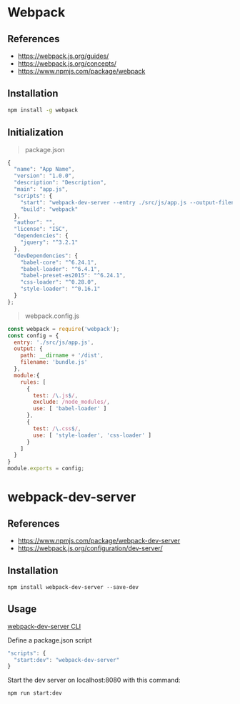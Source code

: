 # Webpack
## References
* https://webpack.js.org/guides/
* https://webpack.js.org/concepts/
* https://www.npmjs.com/package/webpack
## Installation
```bash
npm install -g webpack
```
## Initialization
> package.json
```js
{
  "name": "App Name",
  "version": "1.0.0",
  "description": "Description",
  "main": "app.js",
  "scripts": {
    "start": "webpack-dev-server --entry ./src/js/app.js --output-filename ./dist/bundle.js",
    "build": "webpack"
  },
  "author": "",
  "license": "ISC",
  "dependencies": {
    "jquery": "^3.2.1"
  },
  "devDependencies": {
    "babel-core": "^6.24.1",
    "babel-loader": "^6.4.1",
    "babel-preset-es2015": "^6.24.1",
    "css-loader": "^0.28.0",
    "style-loader": "^0.16.1"
  }
};
```

> webpack.config.js
```js
const webpack = require('webpack');
const config = {
  entry: './src/js/app.js',
  output: {
    path: __dirname + '/dist',
    filename: 'bundle.js'
  },
  module:{
    rules: [
      {
        test: /\.js$/,
        exclude: /node_modules/,
        use: [ 'babel-loader' ]
      },
      {
        test: /\.css$/,
        use: [ 'style-loader', 'css-loader' ]
      }
    ]
  }
}
module.exports = config;
```
# webpack-dev-server
## References
* https://www.npmjs.com/package/webpack-dev-server
* https://webpack.js.org/configuration/dev-server/

## Installation
`npm install webpack-dev-server --save-dev`
## Usage
[webpack-dev-server CLI](https://github.com/webpack/docs/wiki/cli)

Define a package.json script
```js
"scripts": {
  "start:dev": "webpack-dev-server"
}
```
Start the dev server on localhost:8080 with this command:

`npm run start:dev`


